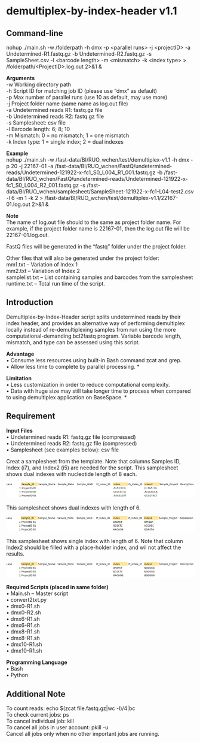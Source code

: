 # demultiplex-by-index-header v1.1

## **Command-line** <br>
nohup ./main.sh -w /folderpath -h dmx -p &lt;parallel runs&gt; -j &lt;projectID&gt; -a Undetermined-R1.fastq.gz -b Undetermined-R2.fastq.gz -s SampleSheet.csv -l &lt;barcode length&gt; -m &lt;mismatch&gt; -k &lt;index type&gt; > /folderpath/&lt;ProjectID&gt;.log.out 2>&1 & <br>

**Arguments** <br>
-w  Working directory path <br>
-h  Script ID for matching job ID (please use “dmx” as default) <br>
-p  Max number of parallel runs (use 10 as default, may use more) <br>
-j Project folder name (same name as log.out file) <br>
-a  Undetermined reads R1: fastq.gz file <br>
-b  Undetermined reads R2: fastq.gz file <br>
-s  Samplesheet: csv file <br>
-l  Barcode length:  6; 8; 10 <br>
-m  Mismatch:  0 = no mismatch;  1 = one mismatch <br>
-k  Index type:  1 = single index;  2 = dual indexes <br>

**Example** <br>
nohup ./main.sh -w /fast-data/BI/RUO_wchen/test/demultiplex-v1.1 -h dmx -p 20 -j 22167-01 -a /fast-data/BI/RUO_wchen/FastQ/undetermined-reads/Undetermined-121922-x-fc1_S0_L004_R1_001.fastq.gz -b /fast-data/BI/RUO_wchen/FastQ/undetermined-reads/Undetermined-121922-x-fc1_S0_L004_R2_001.fastq.gz -s /fast-data/BI/RUO_wchen/samplesheet/SampleSheet-121922-x-fc1-L04-test2.csv -l 6 -m 1 -k 2 > /fast-data/BI/RUO_wchen/test/demultiplex-v1.1/22167-01.log.out 2>&1 &

**Note** <br>
The name of log.out file should to the same as project folder name.  For example, if the project folder name is 22167-01, then the log.out file will be 22167-01.log.out.

FastQ files will be generated in the “fastq” folder under the project folder.

Other files that will also be generated under the project folder: <br>
mm1.txt – Variation of Index 1 <br>
mm2.txt – Variation of Index 2 <br>
samplelist.txt – List containing samples and barcodes from the samplesheet <br>
runtime.txt – Total run time of the script. <br>

## **Introduction** <br>
Demultiplex-by-Index-Header script splits undetermined reads by their index header, and provides an alternative way of performing demultiplex locally instead of re-demultiplexing samples from run using the more computational-demanding bcl2fastq program.  Variable barcode length, mismatch, and type can be assessed using this script. <br>

**Advantage** <br>
• Consume less resources using built-in Bash command zcat and grep. <br>
• Allow less time to complete by parallel processing. * <br>

**Limitation** <br>
• Less customization in order to reduce computational complexity. <br>
• Data with huge size may still take longer time to process when compared to using demultiplex application on BaseSpace. * <br>

## Requirement
**Input Files** <br>
• Undetermined reads R1: fastq.gz file (compressed) <br>
• Undetermined reads R2: fastq.gz file (compressed) <br>
• Samplesheet (see examples below): csv file <br>

Creat a samplesheet from the template.  Note that columns Samples ID, Index (i7), and Index2 (i5) are needed for the script.  This samplesheet shows dual indexes with nucleotide length of 8 each.

![image](https://github.com/yapingfengAH/Data-delivery-automation/blob/master/demultiplex-by-index-header/images/index_duel_8_nt.jpg)

This samplesheet shows dual indexes with length of 6.

![image](https://github.com/yapingfengAH/Data-delivery-automation/blob/master/demultiplex-by-index-header/images/index_duel_6_nt.jpg)

This samplesheet shows single index with length of 6.  Note that column Index2 should be filled with a place-holder index, and wil not affect the results.

![image](https://github.com/yapingfengAH/Data-delivery-automation/blob/master/demultiplex-by-index-header/images/index_single_6_nt.jpg)

**Required Scripts (placed in same folder)** <br>
• Main.sh – Master script <br>
• convert2txt.py <br>
• dmx0-R1.sh <br>
• dmx0-R2.sh <br>
• dmx6-R1.sh <br>
• dmx6-R1.sh <br>
• dmx8-R1.sh <br>
• dmx8-R1.sh <br>
• dmx10-R1.sh <br>
• dmx10-R1.sh <br>

**Programming Language** <br>
• Bash <br>
• Python <br>

## Additional Note
To count reads: echo $(zcat file.fastq.gz|wc -l)/4|bc <br>
To check current jobs: ps <br>
To cancel individual job: kill <job-ID> <br>
To cancel all jobs in user account: pkill -u <user-ID> <br>
Cancel all jobs only when no other important jobs are running. <br>

